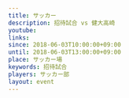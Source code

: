 ```yaml
---
title: サッカー
description: 招待試合 vs 健大高崎
youtube: 
links:
since: 2018-06-03T10:00:00+09:00
until: 2018-06-03T13:00:00+09:00
place: サッカー場
keywords: 招待試合
players: サッカー部
layout: event
---
```

